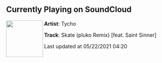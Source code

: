 ## Currently Playing on SoundCloud

[<img align="left" width="100" src="https://i1.sndcdn.com/artworks-HmmZAZK2s6YY-0-t500x500.png">](https://soundcloud.com/tycho/skate-feat-saint-sinner-pluko-remix?in=saxurn/sets/fat-planet)

**Artist**: Tycho 

**Track**: Skate (pluko Remix) [feat. Saint Sinner]

Last updated at 05/22/2021 04:20
